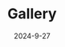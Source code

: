 ---
title: 'Gallery'
date: 2024-9-27
type: landing

design:
  spacing: '5rem'

# Page sections
sections:
  - block: markdown
    content:
      title: 2023
      text: |-
        Use this area to speak to your mission. I'm a research scientist in the Moonshot team at DeepMind. I blog about machine learning, deep learning, and moonshots.
        
        ![PowellGroup](/workspaces/huiwen-tan.github.io/static/uploads/powellgroup.jpeg)

        I apply a range of qualitative and quantitative methods to comprehensively investigate the role of science and technology in the economy.
        
        Please reach out to collaborate 😃
---